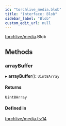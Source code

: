 ```yaml
---
id: "torchlive_media.blob"
title: "Interface: Blob"
sidebar_label: "Blob"
custom_edit_url: null
---
```


[torchlive/media](../modules/torchlive_media.md).Blob

## Methods

### arrayBuffer

▸ **arrayBuffer**(): `Uint8Array`

#### Returns

`Uint8Array`

#### Defined in

[torchlive/media.ts:14](https://github.com/pytorch/live/blob/edbdb85/react-native-pytorch-core/src/torchlive/media.ts#L14)
